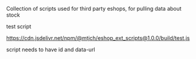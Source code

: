 Collection of scripts used for third party eshops, for pulling data about stock

test script

https://cdn.jsdelivr.net/npm/@mtjch/eshop_ext_scripts@1.0.0/build/test.js

script needs to have id and data-url